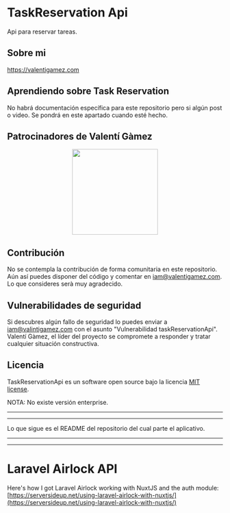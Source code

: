 # TaskReservation Api

Api para reservar tareas.

## Sobre mi

https://valentigamez.com

## Aprendiendo sobre Task Reservation

No habrá documentación específica para este repositorio pero si algún post o video. Se pondrá en este apartado cuando esté hecho.

## Patrocinadores de Valentí Gàmez

<p align="center"><img src="https://www.ciclotic.com/images/logo.png?1" width="200"></p>

## Contribución

No se contempla la contribución de forma comunitaria en este repositorio. Aún así puedes disponer del código y comentar en iam@valentigamez.com. Lo que consideres serà muy agradecido.

## Vulnerabilidades de seguridad

Si descubres algún fallo de seguridad lo puedes enviar a iam@valintigamez.com con el asunto "Vulnerabilidad taskReservationApi". Valentí Gàmez, el líder del proyecto se compromete a responder y tratar cualquier situación constructiva.

## Licencia

TaskReservationApi es un software open source bajo la licencia [MIT license](https://opensource.org/licenses/MIT).

NOTA: No existe versión enterprise. 

**************************************************************************
**************************************************************************
Lo que sigue es el README del repositorio del cual parte el aplicativo.
**************************************************************************
**************************************************************************

# Laravel Airlock API

Here's how I got Laravel Airlock working with NuxtJS and the auth module: [https://serversideup.net/using-laravel-airlock-with-nuxtjs/](https://serversideup.net/using-laravel-airlock-with-nuxtjs/)
